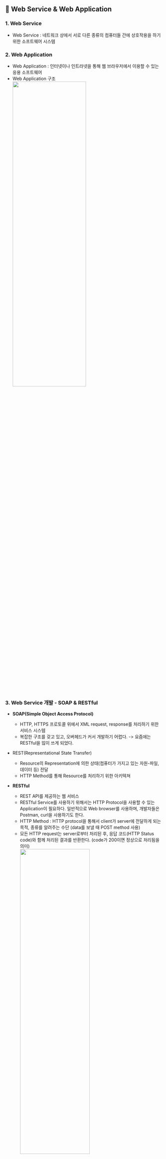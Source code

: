 ## :cherry_blossom: Web Service & Web Application

### 1. Web Service
* Web Service : 네트워크 상에서 서로 다른 종류의 컴퓨터들 간에 상호작용을 하기 위한 소프트웨어 시스템

### 2. Web Application
* Web Application : 인터넷이나 인트라넷을 통해 웹 브라우저에서 이용할 수 있는 응용 소프트웨어
* Web Application 구조   
<img src="https://user-images.githubusercontent.com/61045469/104447786-9b822e00-55df-11eb-89c0-ce5f89e7c006.PNG" width="70%" height="50%"></img><br/>

### 3. Web Service 개발 - SOAP & RESTful
* **SOAP(Simple Object Access Protocol)**
  * HTTP, HTTPS 프로토콜 위에서 XML request, response를 처리하기 위한 서비스 시스템
  * 복잡한 구조를 갖고 있고, 오버헤드가 커서 개발하기 어렵다. -> 요즘에는 RESTful을 많이 쓰게 되었다.

* REST(Representational State Transfer)
  * Resource의 Representation에 의한 상태(컴퓨터가 가지고 있는 자원-파일, 데이터 등) 전달
  * HTTP Method를 통해 Resource를 처리하기 위한 아키텍쳐
  
* **RESTful**
  * REST API를 제공하는 웹 서비스
  * RESTful Service를 사용하기 위해서는 HTTP Protocol을 사용할 수 있는 Application이 필요하다. 일반적으로 Web browser를 사용하며, 개발자들은 Postman, curl을 사용하기도 한다.
  * HTTP Method : HTTP protocol을 통해서 client가 server에 전달하게 되는 목적, 종류를 알려주는 수단 (data를 보낼 때 POST method 사용)
  * 모든 HTTP request는 server로부터 처리된 후, 응답 코드(HTTP Status code)와 함께 처리된 결과를 반환한다. (code가 200이면 정상으로 처리됨을 의미)   
<img src="https://user-images.githubusercontent.com/61045469/104449031-53640b00-55e1-11eb-9fcb-27f4668d4104.png" width="70%" height="50%"></img><br/>

* Resource
  * URI(Uniform Resource Identifier), 인터넷 자원을 나타내는 고유한(유일한) 주소
  * Resource 요청, 응답할 때 XML, HTML, JSON과 같은 문서 포맷을 사용한다.
  
### 4. SOAP vs RESTful
<img src="https://user-images.githubusercontent.com/61045469/104450801-003f8780-55e4-11eb-9f82-7c610de59eb4.png" width="60%" height="40%"></img><br/>

<br>

## :cherry_blossom: Spring Boot로 개발하는 RESTful Service

### 1. Spring Boot 개요
* Spring Boot
  * 단독으로 실행이 가능한 스프링 애플리케이션을 생성한다. 
  * Tomcat, Jetty, Undertow 등을 내장하고 있다.
  * Spring Framework에 필요한 다양한 설정(IoC, AOP 등) 작업이 많이 생략되었다. -> 개발자는 비즈니스 로직에 더 집중할 수 있다.
  * @SpringBootApplication가 붙여진 main 클래스를 실행시키면 Application이 실행된다.
  
### 2. REST API 설계
* REST API가 지원하는 method : GET, POST, PUT(등록된 data를 변경할 경우에 사용), DELETE
* Social Media Application
  * User -> Posts   
  <img src="https://user-images.githubusercontent.com/61045469/104457293-31708580-55ed-11eb-80c1-325db2fbff49.png" width="60%" height="40%"></img><br/>

### 3. Spring Boot Project 생성
* [https://start.spring.io](https://start.spring.io/) 사이트 접속하여 프로젝트 생성
  * Project : Maven Project
  * Language : Java (jdk 13.0.2)
  * Spring Boot : 2.4.1
  * Project Metadata
    * Group : com.example
    * Artifact : restful-web-service
    * Packaging : Jar
    * Java : 8
  * Dependencies : Spring Boot DevTools, Lombok, Spring Web, Spring Data JPA, H2 Database 추가
  
### 4. Spring Boot Project 구조 확인과 실행 방법
* application.properties 파일명을 application.yml로 수정 -> Spring 설정 파일(yml이 더 많이 사용되는 추세이다.)
* application.yml 파일에 추가(톰캣 서버 포트 설정)
```java
server:
  port: 8088
```
* application.yml vs application.properties
  * application.properties 형식 -> 설정이름=값
  * application.yml 형식 -> 설정이름:값

### 5. HelloWorld Controller 추가
* 일반 controller class와 REST controller class는 다르다. -> @RestControlller 사용
```java
@RestController
public class HelloWorldController {
    // GET
    // /hello-world (endpoint)
    // 예전 방식 : @RequestMapping(method=RequestMethod.GET, path="/hello-world")
    @GetMapping("/hello-world")
    public String helloWorld() {
        return "Hello World";
    }
}
```
* Postman으로도 확인 가능  
<img src="https://user-images.githubusercontent.com/61045469/104487101-0186a980-5610-11eb-8b03-8313e68529ed.png" width="70%" height="50%"></img><br/>

### 6. HelloWorld Bean 추가
* HelloWorldController에 추가
  * String형식이 아닌 Bean객체 형식으로 return하기 때문에 Spring Framework에서는 **json형태**({"message":"Hello World"})로 변환하여 반환해준다.
  * 여기서 생긴 의문! @ResponseBody이 없는데 왜 ViewResolver가 동작하지 않고 HttpMessageConverter가 동작할까?
    * HelloWorldController에 있는 @RestController에 @ResponseBody가 포함되어 있었다~
```java
    // class 생성 : alt + enter
    @GetMapping("/hello-world-bean")
    public HelloWorldBean helloWorldBean() {
        return new HelloWorldBean("Hello World");
    }
```
* Lombok 실행하기 위한 옵션 설정
  * IntelliJ - File - Settings - annotation 검색(Annotation Processors) - Enable annotation processing 체크 후 Apply
* Lombok Plugin 추가
  * IntelliJ - File - Settings - Plugins - lombok 검색 후 Lombok Plugin 설치 - Restart IDE
* **@Data** : Lombok에서는 여러 method들을 자동 생성해주기 때문에 getter, setter를 만들 필요 없다.
* **@AllArgsConstructor**는 생성자를 만들어주는 역할을 하기 때문에 따로 생성자 코드를 추가하면 error가 난다.
* **@NoArgsConstructor**는 매개변수가 없는 생성자를 만들때 사용한다. (Default 생성자)
```java
@Data
@AllArgsConstructor
@NoArgsConstructor
public class HelloWorldBean {
    private String message;

}
```

### 7. DispatcherServlet과 프로젝트 동작의 이해
* DispatcherServlet
  * client 요청을 처리하는 gateway로 볼 수 있다.
  * client 요청을 한곳으로 받아서 처리하고 요청에 맞는 Handler로 요청을 전달한다.
  * Handler 실행 결과를 Http response 형태로 만들어서 반환한다.   
<img src="https://user-images.githubusercontent.com/61045469/104559350-9a0c4080-5687-11eb-8bb2-83e355ff684e.png" width="60%" height="40%"></img><br/>
* RestController
  * Spring 4부터 @RestController 지원
  * @Controller + @RestController 기능 모두 포함
  * View를 갖지 않는 REST Data(JSON, XML)를 반환    
<img src="https://user-images.githubusercontent.com/61045469/104559637-0129f500-5688-11eb-91b7-cafa709f76fd.png" width="70%" height="50%"></img><br/>

### 8. Path Variable 사용
* 가변 data값 : @PathVariable annotation 사용
* HelloWorldController에 추가
```java
    @GetMapping("/hello-world-bean/path-variable/{name}")
    public HelloWorldBean helloWorldBean(@PathVariable String name) {
        return new HelloWorldBean(String.format("Hello World, %s", name));
    }
```
* JSON 플러그인 설치
  * chrome 웹 스토어 - JSON Viewer 설치하기
  
<br>

## :cherry_blossom: User Service API 구현

### 1. User 도메인 클래스 생성
* User Domain 생성
```java
@Data
@AllArgsConstructor
public class User {
    private Integer id;
    private String name;
    private Date joinDate;
}
```
* User Service 생성
```java
// 비즈니스 로직
@Service
public class UserDaoService {
    private static List<User> users = new ArrayList<>();

    private static int usersCount = 3;

    static {
        users.add(new User(1, "Kenneth", new Date()));
        users.add(new User(2, "Alice", new Date()));
        users.add(new User(3, "Elena", new Date()));
    }

    public List<User> findAll() {
        return users;
    }

    public User save(User user) {
        if (user.getId() == null) {
            user.setId(++usersCount);
        }

        users.add(user);
        return user;
    }

    public User findOne(int id) {
        for (User user : users) {
            if (user.getId() == id) return user;
        }
        return null;
    }
    
    // 사용자 삭제
    public User deleteById(int id) {
        Iterator<User> iterator = users.iterator();

        while (iterator.hasNext()) {
            User user = iterator.next();

            if (user.getId() == id) {
                iterator.remove();
                return user;
            }
        }

        return null;
    }
}
```

### 2. User API 구현
* 사용자 목록 조회 -> GET HTTP Method
* 사용자 등록 -> POST HTTP Method
* ctrl + alt + v : 변수 자동 생성 단축키

* UserController 클래스 (HTTP Status Code 제어 )
```java
@RestController
public class UserController {
    private UserDaoService service;

    public UserController(UserDaoService service) {
        this.service = service;
    }

    @GetMapping("/users")
    public List<User> retrieveAllUsers() {
        return service.findAll();
    }

    // GET /users/1 or /users/10 -> String 형으로 서버에 전달됨
    @GetMapping("/users/{id}")
    public User retrieveUser(@PathVariable int id) { // 받을때 int 형으로 받으면 String -> int 자동 형변환됨
        User user = service.findOne(id);

        // HTTP Status Code 제어 -> Exception Handling
        if(user == null) {
            throw new UserNotFoundException(String.format("ID[%s] not found", id));
        }

        return user;
    }

    @PostMapping("/users")
    public ResponseEntity<User> createUser(@RequestBody User user) { // object 형식이기 때문에 @RequestBody 사용
        User savedUser = service.save(user);

        // HTTP Status Code 제어 -> 좋은 API 설계 방법.(네트워크 트래픽 감소, 효율적!) 최종적으로 200 대신 201 created 출력
        URI location = ServletUriComponentsBuilder.fromCurrentRequest() // 현재 요청된 request 값을 사용한다는 것을 의미
                .path("/{id}")
                .buildAndExpand(savedUser.getId())
                .toUri();

        return ResponseEntity.created(location).build();
    }
    
    @DeleteMapping("/users/{id}")
    public void deleteUser(@PathVariable int id) {
        User user = service.deleteById(id);

        if (user == null) { // 삭제하려는 사용자가 존재하지 않을 경우
            throw new UserNotFoundException(String.format("ID[%s] not found", id));
        }
    }
}
```

* Exception 클래스 -> null값을 리턴하지 않고 오류를 발생시키게끔 하였다.

* 또한 500 error code를 리턴할 경우 예외 발생 원인코드가 드러나 보안상의 문제가 있을 수 있으므로, 다른 적절한 상태로 개선해보도록 한다.
```java
// HTTP Status Code
// 2XX -> OK
// 4XX -> Client 문제
// 5XX -> Server 문제
// resource 없을 경우 500 error code 대신 404 not found 를 리턴하도록 하자!
@ResponseStatus(HttpStatus.NOT_FOUND)
public class UserNotFoundException extends RuntimeException {
    public UserNotFoundException(String message) {
        super(message);
    }
}
```

### 3. Spring AOP를 이용한 Exception Handling
* 다른 클래스에도 exception을 적용할 수 있도록 exception폴더 생성
* 일반화된 exception 클래스 생성 -> **AOP**

* ExceptionResponse 클래스
```java
@Data
@AllArgsConstructor
@NoArgsConstructor
public class ExceptionResponse {
    private Date timestamp;
    private String message;
    private String details;
}
```

* CustomizedResponseEntityExceptionHandler 클래스
```java
@RestController
@ControllerAdvice // 모든 컨트롤러가 실행될 때마다 적용 -> 에러 생기면 ExceptionHandler 에 등록된 method 실행됨
public class CustomizedResponseEntityExceptionHandler extends ResponseEntityExceptionHandler {

    @ExceptionHandler(Exception.class)
    public final ResponseEntity<Object> handleAllExceptions(Exception ex, WebRequest request) {
        ExceptionResponse exceptionResponse =
                new ExceptionResponse(new Date(), ex.getMessage(), request.getDescription(false));

        return new ResponseEntity(exceptionResponse, HttpStatus.INTERNAL_SERVER_ERROR);
    }

    // UserNotFoundException 일어날 경우 실행되는 method
    @ExceptionHandler(UserNotFoundException.class)
    public final ResponseEntity<Object> handleUserNotFoundException(Exception ex, WebRequest request) {
        ExceptionResponse exceptionResponse =
                new ExceptionResponse(new Date(), ex.getMessage(), request.getDescription(false));

        return new ResponseEntity(exceptionResponse, HttpStatus.NOT_FOUND);
    }
}
```
<br>

## :cherry_blossom: RESTful Service 기능 확장

### 1. Validation API - 유효성 체크
